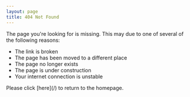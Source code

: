 ```yaml
---
layout: page
title: 404 Not Found
---
```


The page you're looking for is missing. This may due to one of several of the following reasons:
<ul>
    <li>The link is broken</li>
    <li>The page has been moved to a different place</li>
    <li>The page no longer exists</li>
    <li>The page is under construction</li>
    <li>Your internet connection is unstable</li>
</ul>
Please click [here](/) to return to the homepage.